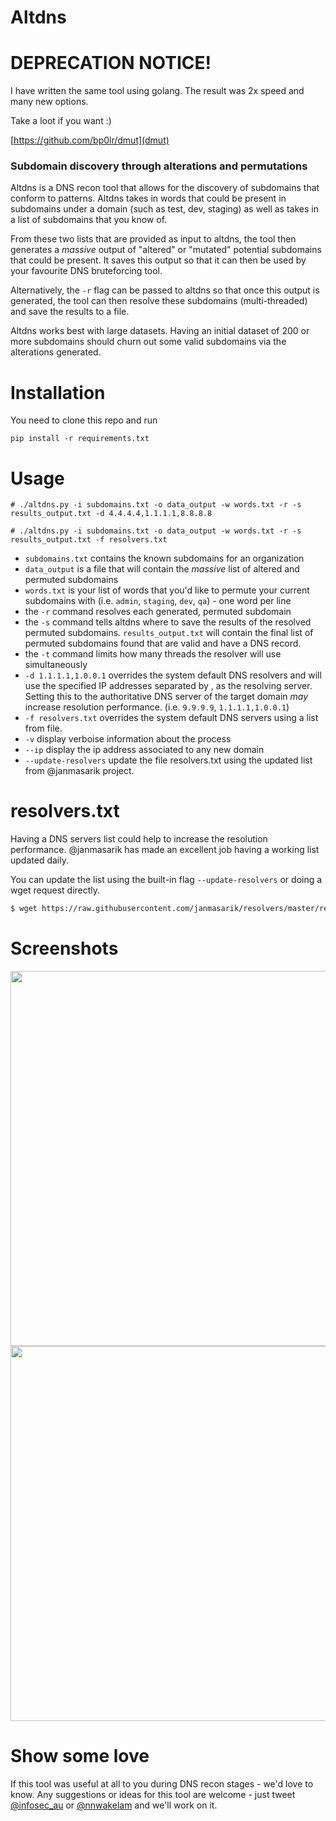 # Altdns


# DEPRECATION NOTICE!

I have written the same tool using golang.
The result was 2x speed and many new options.

Take a loot if you want :)

[https://github.com/bp0lr/dmut](dmut)





### Subdomain discovery through alterations and permutations

Altdns is a DNS recon tool that allows for the discovery of subdomains that conform to patterns. Altdns takes in words that could be present in subdomains under a domain (such as test, dev, staging) as well as takes in a list of subdomains that you know of.

From these two lists that are provided as input to altdns, the tool then generates a _massive_ output of "altered" or "mutated" potential subdomains that could be present. It saves this output so that it can then be used by your favourite DNS bruteforcing tool.

Alternatively, the `-r` flag can be passed to altdns so that once this output is generated, the tool can then resolve these subdomains (multi-threaded) and save the results to a file.

Altdns works best with large datasets. Having an initial dataset of 200 or more subdomains should churn out some valid subdomains via the alterations generated.

# Installation
You need to clone this repo and run 

`pip install -r requirements.txt`

# Usage

`# ./altdns.py -i subdomains.txt -o data_output -w words.txt -r -s results_output.txt -d 4.4.4.4,1.1.1.1,8.8.8.8`

`# ./altdns.py -i subdomains.txt -o data_output -w words.txt -r -s results_output.txt -f resolvers.txt`

- `subdomains.txt` contains the known subdomains for an organization
- `data_output` is a file that will contain the _massive_ list of altered and permuted subdomains
- `words.txt` is your list of words that you'd like to permute your current subdomains with (i.e. `admin`, `staging`, `dev`, `qa`) - one word per line
- the `-r` command resolves each generated, permuted subdomain
- the `-s` command tells altdns where to save the results of the resolved permuted subdomains. `results_output.txt` will contain the final list of permuted subdomains found that are valid and have a DNS record.
- the `-t` command limits how many threads the resolver will use simultaneously
- `-d 1.1.1.1,1.0.0.1` overrides the system default DNS resolvers and will use the specified IP addresses separated by , as the resolving server. Setting this to the authoritative DNS server of the target domain *may* increase resolution performance. (i.e. `9.9.9.9`, `1.1.1.1,1.0.0.1`)
- `-f resolvers.txt` overrides the system default DNS servers using a list from file.
- `-v` display verboise information about the process
- `--ip` display the ip address associated to any new domain
- `--update-resolvers` update the file resolvers.txt using the updated list from @janmasarik project.

# resolvers.txt
Having a DNS servers list could help to increase the resolution performance.
@janmasarik has made an excellent job having a working list updated daily.

You can update the list using the built-in flag `--update-resolvers` or doing a wget request directly. 
```bash
$ wget https://raw.githubusercontent.com/janmasarik/resolvers/master/resolvers.txt
```

# Screenshots

<img src="https://i.imgur.com/fkfZqkl.png" width="600px"/>

<img src="https://i.imgur.com/Jyfue26.png" width="600px"/>

# Show some love

If this tool was useful at all to you during DNS recon stages - we'd love to know. Any suggestions or ideas for this tool are welcome - just tweet [@infosec_au](https://twitter.com/infosec_au) or [@nnwakelam](https://twitter.com/nnwakelam) and we'll work on it.
